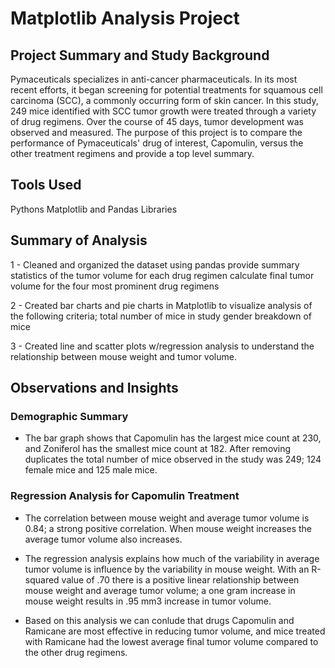 # Matplotlib Analysis Project

## Project Summary and Study Background
Pymaceuticals specializes in anti-cancer pharmaceuticals. In its most recent efforts, it began screening for potential treatments for squamous cell carcinoma (SCC), a commonly occurring form of skin cancer. In this study, 249 mice identified with SCC tumor growth were treated through a variety of drug regimens. Over the course of 45 days, tumor development was observed and measured. The purpose of this project is to compare the performance of Pymaceuticals' drug of interest, Capomulin, versus the other treatment regimens and provide a top level summary.

## Tools Used
Pythons Matplotlib and Pandas Libraries

## Summary of Analysis
1 - Cleaned and organized the dataset using pandas
provide summary statistics of the tumor volume for each drug regimen
calculate final tumor volume for the four most prominent drug regimens

2 - Created bar charts and pie charts in Matplotlib to visualize analysis of the following criteria;
total number of mice in study
gender breakdown of mice

3 - Created line and scatter plots w/regression analysis to understand the relationship between mouse weight and tumor volume. 


## Observations and Insights

### Demographic Summary
- The bar graph shows that Capomulin has the largest mice count at 230, and Zoniferol has the smallest mice count at 182. After removing duplicates the total number of mice observed in the study was 249; 124 female mice and 125 male mice.

### Regression Analysis for Capomulin Treatment
- The correlation between mouse weight and average tumor volume is 0.84; a strong positive correlation. When mouse weight increases the average tumor volume also increases.

- The regression analysis explains how much of the variability in average tumor volume is influence by the variability in mouse weight. With an R-squared value of .70 there is a positive linear relationship between mouse weight and average tumor volume; a one gram increase in mouse weight results in .95 mm3 increase in tumor volume. 

- Based on this analysis we can conlude that drugs Capomulin and Ramicane are most effective in reducing tumor volume, and mice treated with Ramicane had the lowest average final tumor volume compared to the other drug regimens. 
